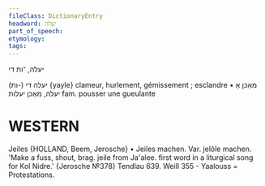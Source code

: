 ```yaml
---
fileClass: DictionaryEntry
headword: יעלה
part_of_speech: 
etymology: 
tags: 
---
```

יעלה, ־ות
די

יעלה די‏ (-ות‏) ‎{yayle‎}	clameur, hurlement, gémissement ; esclandre
• מאַכן אַ יעלה‏, מאַכן יעלות	fam. pousser une gueulante

WESTERN
========

Jeiles {HOLLAND, Beem, Jerosche}
	•	Jeiles machen. Var. jelôle machen. 'Make a fuss, shout, brag. jeile from Ja'alee. first word in a liturgical song for Kol Nidre.' {Jerosche №378}
Tendlau 639.
Weill 355 - Yaalouss = Protestations.
